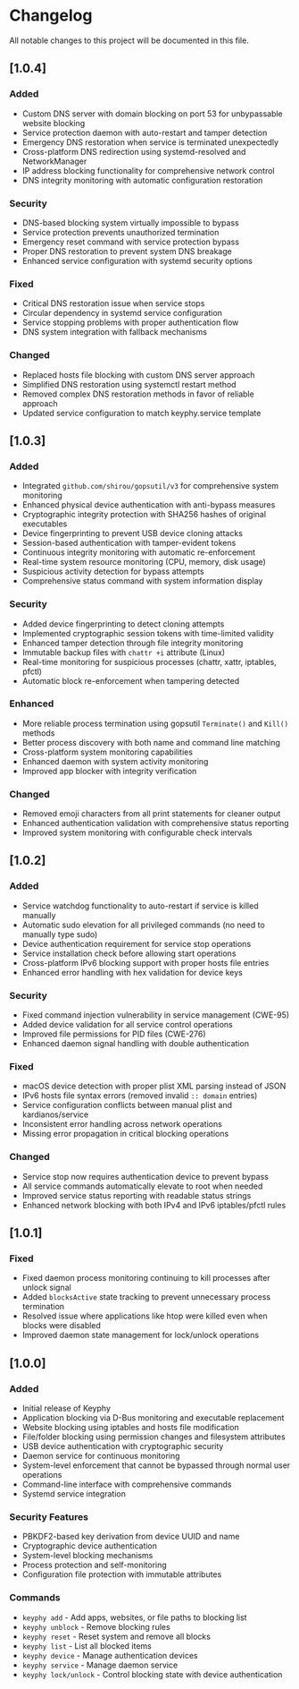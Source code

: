 # Changelog

All notable changes to this project will be documented in this file.

## [1.0.4]

### Added
- Custom DNS server with domain blocking on port 53 for unbypassable website blocking
- Service protection daemon with auto-restart and tamper detection
- Emergency DNS restoration when service is terminated unexpectedly
- Cross-platform DNS redirection using systemd-resolved and NetworkManager
- IP address blocking functionality for comprehensive network control
- DNS integrity monitoring with automatic configuration restoration

### Security
- DNS-based blocking system virtually impossible to bypass
- Service protection prevents unauthorized termination
- Emergency reset command with service protection bypass
- Proper DNS restoration to prevent system DNS breakage
- Enhanced service configuration with systemd security options

### Fixed
- Critical DNS restoration issue when service stops
- Circular dependency in systemd service configuration
- Service stopping problems with proper authentication flow
- DNS system integration with fallback mechanisms

### Changed
- Replaced hosts file blocking with custom DNS server approach
- Simplified DNS restoration using systemctl restart method
- Removed complex DNS restoration methods in favor of reliable approach
- Updated service configuration to match keyphy.service template

## [1.0.3]

### Added
- Integrated `github.com/shirou/gopsutil/v3` for comprehensive system monitoring
- Enhanced physical device authentication with anti-bypass measures
- Cryptographic integrity protection with SHA256 hashes of original executables
- Device fingerprinting to prevent USB device cloning attacks
- Session-based authentication with tamper-evident tokens
- Continuous integrity monitoring with automatic re-enforcement
- Real-time system resource monitoring (CPU, memory, disk usage)
- Suspicious activity detection for bypass attempts
- Comprehensive status command with system information display

### Security
- Added device fingerprinting to detect cloning attempts
- Implemented cryptographic session tokens with time-limited validity
- Enhanced tamper detection through file integrity monitoring
- Immutable backup files with `chattr +i` attribute (Linux)
- Real-time monitoring for suspicious processes (chattr, xattr, iptables, pfctl)
- Automatic block re-enforcement when tampering detected

### Enhanced
- More reliable process termination using gopsutil `Terminate()` and `Kill()` methods
- Better process discovery with both name and command line matching
- Cross-platform system monitoring capabilities
- Enhanced daemon with system activity monitoring
- Improved app blocker with integrity verification

### Changed
- Removed emoji characters from all print statements for cleaner output
- Enhanced authentication validation with comprehensive status reporting
- Improved system monitoring with configurable check intervals

## [1.0.2]

### Added
- Service watchdog functionality to auto-restart if service is killed manually
- Automatic sudo elevation for all privileged commands (no need to manually type sudo)
- Device authentication requirement for service stop operations
- Service installation check before allowing start operations
- Cross-platform IPv6 blocking support with proper hosts file entries
- Enhanced error handling with hex validation for device keys

### Security
- Fixed command injection vulnerability in service management (CWE-95)
- Added device validation for all service control operations
- Improved file permissions for PID files (CWE-276)
- Enhanced daemon signal handling with double authentication

### Fixed
- macOS device detection with proper plist XML parsing instead of JSON
- IPv6 hosts file syntax errors (removed invalid `:: domain` entries)
- Service configuration conflicts between manual plist and kardianos/service
- Inconsistent error handling across network operations
- Missing error propagation in critical blocking operations

### Changed
- Service stop now requires authentication device to prevent bypass
- All service commands automatically elevate to root when needed
- Improved service status reporting with readable status strings
- Enhanced network blocking with both IPv4 and IPv6 iptables/pfctl rules

## [1.0.1]

### Fixed
- Fixed daemon process monitoring continuing to kill processes after unlock signal
- Added `blocksActive` state tracking to prevent unnecessary process termination
- Resolved issue where applications like htop were killed even when blocks were disabled
- Improved daemon state management for lock/unlock operations

## [1.0.0]

### Added
- Initial release of Keyphy
- Application blocking via D-Bus monitoring and executable replacement
- Website blocking using iptables and hosts file modification
- File/folder blocking using permission changes and filesystem attributes
- USB device authentication with cryptographic security
- Daemon service for continuous monitoring
- System-level enforcement that cannot be bypassed through normal user operations
- Command-line interface with comprehensive commands
- Systemd service integration

### Security Features
- PBKDF2-based key derivation from device UUID and name
- Cryptographic device authentication
- System-level blocking mechanisms
- Process protection and self-monitoring
- Configuration file protection with immutable attributes

### Commands
- `keyphy add` - Add apps, websites, or file paths to blocking list
- `keyphy unblock` - Remove blocking rules
- `keyphy reset` - Reset system and remove all blocks
- `keyphy list` - List all blocked items
- `keyphy device` - Manage authentication devices
- `keyphy service` - Manage daemon service
- `keyphy lock/unlock` - Control blocking state with device authentication